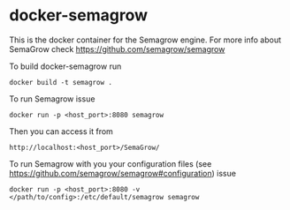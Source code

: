 # docker-semagrow

This is the docker container for the Semagrow engine. For more info about SemaGrow check https://github.com/semagrow/semagrow

To build docker-semagrow run

    docker build -t semagrow .

To run Semagrow issue 

    docker run -p <host_port>:8080 semagrow

Then you can access it from 

    http://localhost:<host_port>/SemaGrow/

To run Semagrow with you your configuration files (see https://github.com/semagrow/semagrow#configuration) issue

    docker run -p <host_port>:8080 -v </path/to/config>:/etc/default/semagrow semagrow
